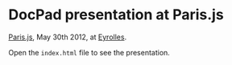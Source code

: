 # DocPad presentation at Paris.js

[Paris.js](http://parisjs.org/), May 30th 2012, at [Eyrolles](http://twitter.com/#!/eyrolles).

Open the `index.html` file to see the presentation.

